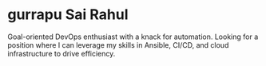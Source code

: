 # gurrapu Sai Rahul
Goal-oriented DevOps enthusiast with a knack for automation. Looking for a position where I can leverage my skills in Ansible, CI/CD, and cloud infrastructure to drive efficiency.
